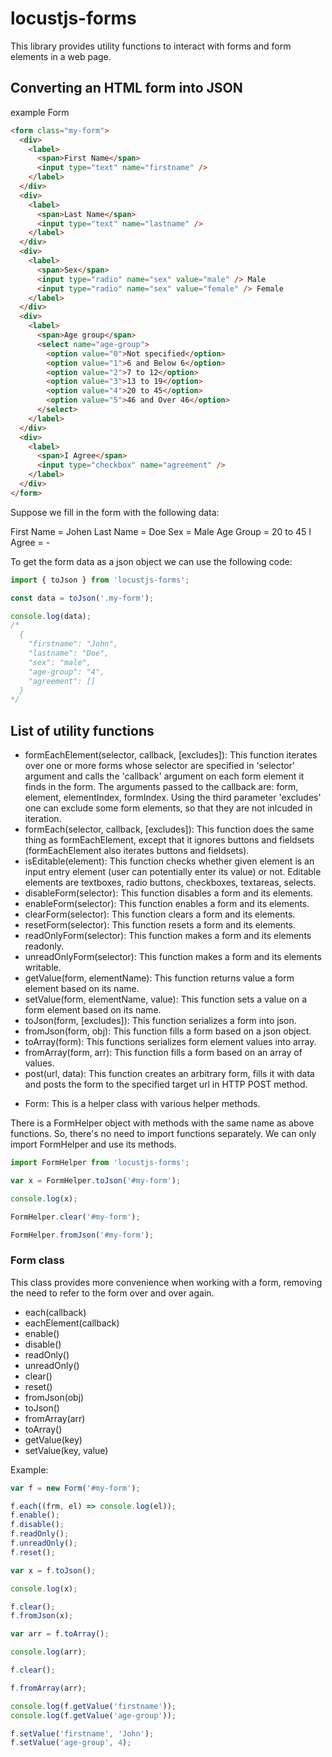 # locustjs-forms
This library provides utility functions to interact with forms and form elements in a web page.

## Converting an HTML form into JSON
example
Form
```html
<form class="my-form">
  <div>
    <label>
      <span>First Name</span>
      <input type="text" name="firstname" />
    </label>
  </div>
  <div>
    <label>
      <span>Last Name</span>
      <input type="text" name="lastname" />
    </label>
  </div>
  <div>
    <label>
      <span>Sex</span>
      <input type="radio" name="sex" value="male" /> Male
      <input type="radio" name="sex" value="female" /> Female
    </label>
  </div>
  <div>
    <label>
      <span>Age group</span>
      <select name="age-group">
        <option value="0">Not specified</option>
        <option value="1">6 and Below 6</option>
        <option value="2">7 to 12</option>
        <option value="3">13 to 19</option>
        <option value="4">20 to 45</option>
        <option value="5">46 and Over 46</option>
      </select>
    </label>
  </div>
  <div>
    <label>
      <span>I Agree</span>
      <input type="checkbox" name="agreement" />
    </label>
  </div>
</form>
```

Suppose we fill in the form with the following data:

First Name = Johen
Last Name = Doe
Sex = Male
Age Group = 20 to 45
I Agree = -

To get the form data as a json object we can use the following code:

```javascript
import { toJson } from 'locustjs-forms';

const data = toJson('.my-form');

console.log(data);
/*
  {
    "firstname": "John",
    "lastname": "Doe",
    "sex": "male",
    "age-group": "4",
    "agreement": []
  }
*/
```
## List of utility functions
- formEachElement(selector, callback, [excludes]): This function iterates over one or more forms whose selector are specified in 'selector' argument and calls the 'callback' argument on each form element it finds in the form. The arguments passed to the callback are: form, element, elementIndex, formIndex. Using the third parameter 'excludes' one can exclude some form elements, so that they are not inlcuded in iteration.
-    formEach(selector, callback, [excludes]): This function does the same thing as formEachElement, except that it ignores buttons and fieldsets (formEachElement also iterates buttons and fieldsets).
-    isEditable(element): This function checks whether given element is an input entry element (user can potentially enter its value) or not. Editable elements are textboxes, radio buttons, checkboxes, textareas, selects.
-    disableForm(selector): This function disables a form and its elements.
-    enableForm(selector): This function enables a form and its elements.
-    clearForm(selector): This function clears a form and its elements.
-    resetForm(selector): This function resets a form and its elements.
-    readOnlyForm(selector): This function makes a form and its elements readonly.
-    unreadOnlyForm(selector): This function makes a form and its elements writable.
-   getValue(form, elementName): This function returns value a form element based on its name.
-    setValue(form, elementName, value): This function sets a value on a form element based on its name.
-    toJson(form, [excludes]): This function serializes a form into json.
-    fromJson(form, obj): This function fills a form based on a json object.
-    toArray(form): This functions serializes form element values into array.
-    fromArray(form, arr): This function fills a form based on an array of values.
-    post(url, data): This function creates an arbitrary form, fills it with data and posts the form to the specified target url in HTTP POST method.
*    Form: This is a helper class with various helper methods.

There is a FormHelper object with methods with the same name as above functions. So, there's no need to import functions separately. We can only import FormHelper and use its methods.

```javascript
import FormHelper from 'locustjs-forms';

var x = FormHelper.toJson('#my-form');

console.log(x);

FormHelper.clear('#my-form');

FormHelper.fromJson('#my-form');
```

### Form class
This class provides more convenience when working with a form, removing the need to refer to the form over and over again.

- each(callback)
- eachElement(callback)
- enable()
- disable()
- readOnly()
- unreadOnly()
- clear()
- reset()
- fromJson(obj)
- toJson()
- fromArray(arr)
- toArray()
- getValue(key)
- setValue(key, value)

Example:
```javascript
var f = new Form('#my-form');

f.each((frm, el) => console.log(el));
f.enable();
f.disable();
f.readOnly();
f.unreadOnly();
f.reset();

var x = f.toJson();

console.log(x);

f.clear();
f.fromJson(x);

var arr = f.toArray();

console.log(arr);

f.clear();

f.fromArray(arr);

console.log(f.getValue('firstname'));
console.log(f.getValue('age-group'));

f.setValue('firstname', 'John');
f.setValue('age-group', 4);
```
